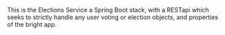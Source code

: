 This is the Elections Service a Spring Boot stack, with a RESTapi which seeks to strictly handle any user voting or election objects, and properties of the bright app.
